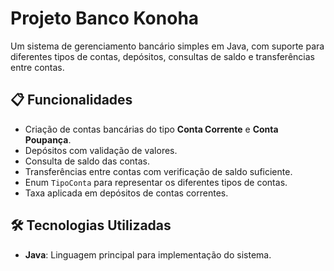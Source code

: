 # Projeto Banco Konoha

Um sistema de gerenciamento bancário simples em Java, com suporte para diferentes tipos de contas, depósitos, consultas de saldo e transferências entre contas.

## 📋 Funcionalidades

- Criação de contas bancárias do tipo **Conta Corrente** e **Conta Poupança**.
- Depósitos com validação de valores.
- Consulta de saldo das contas.
- Transferências entre contas com verificação de saldo suficiente.
- Enum `TipoConta` para representar os diferentes tipos de contas.
- Taxa aplicada em depósitos de contas correntes.

## 🛠️ Tecnologias Utilizadas

- **Java**: Linguagem principal para implementação do sistema.
